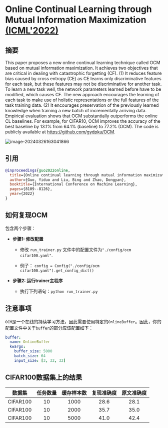 # Online Continual Learning through Mutual Information Maximization [(ICML'2022)](https://proceedings.mlr.press/v162/guo22g.html)



## 摘要

This paper proposes a new online continual learning technique called OCM based on mutual information maximization. It achieves two objectives that are critical in dealing with catastrophic forgetting (CF). (1) It reduces feature bias caused by cross entropy (CE) as CE learns only discriminative features for each task, but these features may not be discriminative for another task. To learn a new task well, the network parameters learned before have to be modified, which causes CF. The new approach encourages the learning of each task to make use of holistic representations or the full features of the task training data. (2) It encourages preservation of the previously learned knowledge when training a new batch of incrementally arriving data. Empirical evaluation shows that OCM substantially outperforms the online CL baselines. For example, for CIFAR10, OCM improves the accuracy of the best baseline by 13.1% from 64.1% (baseline) to 77.2% (OCM). The code is publicly available at https://github.com/gydpku/OCM.

![image-20240326163041866](../../resources/imgs/OCM.gif)



## 引用

~~~bibtex
@inproceedings{guo2022online,
  title={Online continual learning through mutual information maximization},
  author={Guo, Yiduo and Liu, Bing and Zhao, Dongyan},
  booktitle={International Conference on Machine Learning},
  pages={8109--8126},
  year={2022}
}
~~~



## 如何复现OCM

包含两个步骤：

* **步骤1: 修改配置**
  * 修改 `run_trainer.py` 文件中的配置文件为`"./config/ocm cifar100.yaml"`.

  * 例子： `config = Config("./config/ocm cifar100.yaml").get_config_dict()`

* **步骤2: 运行trainer主程序**
  * 执行下列语句：`python run_trainer.py`



## 注意事项

`OCM`是一个在线的持续学习方法，因此需要使用特定的`OnlineBuffer`。因此，你的配置文件中关于`buffer`的部分应该配置如下：

~~~yaml
buffer:
  name: OnlineBuffer
  kwargs:
    buffer_size: 5000
    batch_size: 64
    input_size: [3, 32, 32]
~~~



## CIFAR100数据集上的结果

|  数据集  | 任务数量 | 缓存样本数 | 复现准确度 | 原文准确度 |
| :------: | :------: | :--------: | :--------: | :--------: |
| CIFAR100 |    10    |    1000    |    28.6    |    28.1    |
| CIFAR100 |    10    |    2000    |    35.7    |    35.0    |
| CIFAR100 |    10    |    5000    |    41.0    |    42.4    |

